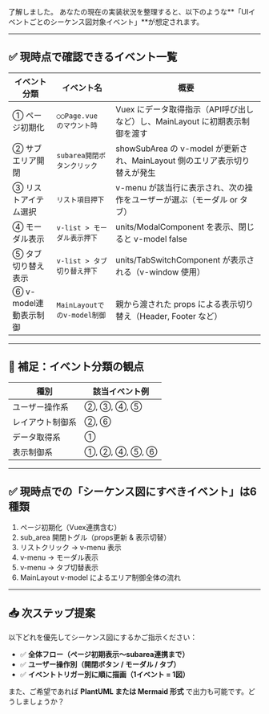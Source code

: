 了解しました。
あなたの現在の実装状況を整理すると、以下のような\*\*「UIイベントごとのシーケンス図対象イベント」\*\*が想定されます。

---

## ✅ 現時点で確認できるイベント一覧

| イベント分類          | イベント名                   | 概要                                                    |
| --------------- | ----------------------- | ----------------------------------------------------- |
| ① ページ初期化        | `○○Page.vue のマウント時`     | Vuex にデータ取得指示（API呼び出しなど）し、MainLayout に初期表示制御を渡す       |
| ② サブエリア開閉       | `subarea開閉ボタンクリック`      | showSubArea の v-model が更新され、MainLayout 側のエリア表示切り替えが発生 |
| ③ リストアイテム選択     | `リスト項目押下`               | v-menu が該当行に表示され、次の操作をユーザーが選ぶ（モーダル or タブ）             |
| ④ モーダル表示        | `v-list > モーダル表示押下`     | units/ModalComponent を表示、閉じると v-model false           |
| ⑤ タブ切り替え表示      | `v-list > タブ切り替え押下`     | units/TabSwitchComponent が表示される（v-window 使用）          |
| ⑥ v-model連動表示制御 | `MainLayoutでのv-model制御` | 親から渡された props による表示切り替え（Header, Footer など）            |

---

## 🧩 補足：イベント分類の観点

| 種別       | 該当イベント例       |
| -------- | ------------- |
| ユーザー操作系  | ②, ③, ④, ⑤    |
| レイアウト制御系 | ②, ⑥          |
| データ取得系   | ①             |
| 表示制御系    | ①, ②, ④, ⑤, ⑥ |

---

## ✅ 現時点での「シーケンス図にすべきイベント」は6種類

1. ページ初期化（Vuex連携含む）
2. sub\_area 開閉トグル（props更新 & 表示切替）
3. リストクリック → v-menu 表示
4. v-menu → モーダル表示
5. v-menu → タブ切替表示
6. MainLayout v-model によるエリア制御全体の流れ

---

## 📥 次ステップ提案

以下どれを優先してシーケンス図にするかご指示ください：

* ✅ **全体フロー（ページ初期表示〜subarea連携まで）**
* ✅ **ユーザー操作別（開閉ボタン / モーダル / タブ）**
* ✅ **イベントトリガー別に順に描画（1イベント = 1図）**

また、ご希望であれば **PlantUML または Mermaid 形式** で出力も可能です。どうしましょうか？
